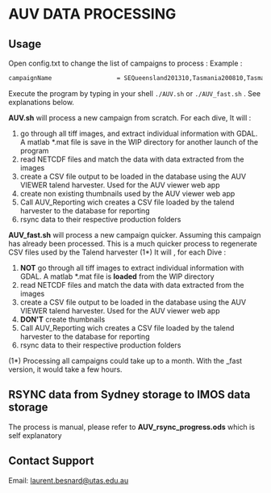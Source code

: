 # AUV DATA PROCESSING


## Usage

Open config.txt to change the list of campaigns to process :
Example :
``` bash
campaignName                  = SEQueensland201310,Tasmania200810,Tasmania200903
```

Execute the program by typing in your shell ```./AUV.sh``` or ```./AUV_fast.sh``` . See explanations below.


__AUV.sh__ will process a new campaign from scratch. For each dive, It will :
 1.  go through all tiff images, and extract individual information with GDAL. A matlab *.mat file is save in the WIP directory for another launch of the program
 2.  read NETCDF files and match the data with data extracted from the images
 3.  create a CSV file output to be loaded in the database using the AUV VIEWER talend harvester. Used for the AUV viewer web app
 4.  create non existing thumbnails used by the AUV viewer web app
 5.  Call AUV_Reporting wich creates a CSV file loaded by the talend harvester to the database for reporting
 6.  rsync data to their respective production folders


__AUV_fast.sh__ will process a new campaign quicker. Assuming this campaign has already been processed. This is a much quicker process to regenerate CSV files used by the Talend harvester (1*) It will , for each Dive :
 1. __NOT__ go through all tiff images to extract individual information with GDAL. A matlab *.mat file is __loaded__ from the WIP directory 
 2. read NETCDF files and match the data with data extracted from the images
 3. create a CSV file output to be loaded in the database using the AUV VIEWER talend harvester. Used for the AUV viewer web app
 4. __DON'T__ create thumbnails
 5.  Call AUV_Reporting wich creates a CSV file loaded by the talend harvester to the database for reporting
 6. rsync data to their respective production folders

(1*) Processing all campaigns could take up to a month. With the _fast version, it would take a few hours.


## RSYNC data from Sydney storage to IMOS data storage
The process is manual, please refer to __AUV_rsync_progress.ods__ which is self explanatory

## Contact Support
Email: laurent.besnard@utas.edu.au
